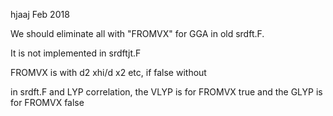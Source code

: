hjaaj Feb 2018

We should eliminate all with "FROMVX" for GGA in old srdft.F.

It is not implemented in srdftjt.F

FROMVX is with d2 xhi/d x2 etc, if false without

in srdft.F and LYP correlation, the VLYP is for FROMVX true and the GLYP is for FROMVX false

